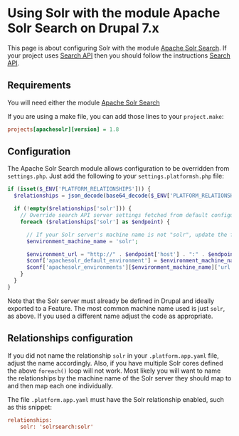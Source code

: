 # Using Solr with the module Apache Solr Search on Drupal 7.x

This page is about configuring Solr with the module [Apache Solr Search](https://www.drupal.org/project/apachesolr). If your project uses [Search API](https://www.drupal.org/project/search_api) then you should follow the instructions [Search API](search-api-module.md).

## Requirements
You will need either the module  [Apache Solr Search](https://www.drupal.org/project/apachesolr)

If you are using a make file, you can add those lines to your
`project.make`:


```ini
projects[apachesolr][version] = 1.8
```

## Configuration

The Apache Solr Search module allows configuration to be overridden from `settings.php`.  Just add the following to your `settings.platformsh.php` file:

```php
if (isset($_ENV['PLATFORM_RELATIONSHIPS'])) {
  $relationships = json_decode(base64_decode($_ENV['PLATFORM_RELATIONSHIPS']), TRUE);

  if (!empty($relationships['solr'])) {
    // Override search API server settings fetched from default configuration.
    foreach ($relationships['solr'] as $endpoint) {

      // If your Solr server's machine name is not "solr", update the following line.
      $environment_machine_name = 'solr';

      $environment_url = "http://" . $endpoint['host'] . ":" . $endpoint['port'] . "/" . $endpoint['path'];
      $conf['apachesolr_default_environment'] = $environment_machine_name;
      $conf['apachesolr_environments'][$environment_machine_name]['url'] = $environment_url;
    }
  }
}
```

Note that the Solr server must already be defined in Drupal and ideally exported to a Feature. The most common machine name used is just `solr`, as above.  If you used a different name adjust the code as appropriate.

## Relationships configuration

If you did not name the relationship `solr` in your `.platform.app.yaml` file, adjust the name accordingly.  Also, if you have multiple Solr cores defined the above `foreach()` loop will not work.  Most likely you will want to name the relationships by the machine name of the Solr server they should map to and then map each one individually.

The file `.platform.app.yaml` must have the Solr relationship enabled, such as this snippet:

```ini
relationships:
    solr: 'solrsearch:solr'
```
